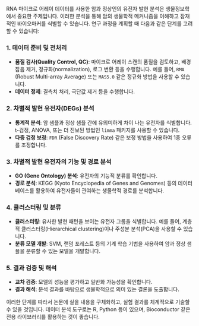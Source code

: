 RNA 마이크로 어레이 데이터를 사용한 암과 정상인의 유전자 발현 분석은 생물정보학에서 중요한 주제입니다. 이러한 분석을 통해 암의 생물학적 메커니즘을 이해하고 잠재적인 바이오마커를 식별할 수 있습니다. 연구 과정을 계획할 때 다음과 같은 단계를 고려할 수 있습니다:

### 1. 데이터 준비 및 전처리

- **품질 검사(Quality Control, QC)**: 마이크로 어레이 스캔의 품질을 검토하고, 배경 잡음 제거, 정규화(normalization), 로그 변환 등을 수행합니다. 예를 들어, `RMA` (Robust Multi-array Average) 또는 `MAS5.0` 같은 정규화 방법을 사용할 수 있습니다.
- **데이터 정제**: 결측치 처리, 극단값 제거 등을 수행합니다.

### 2. 차별적 발현 유전자(DEGs) 분석

- **통계적 분석**: 암 샘플과 정상 샘플 간에 유의미하게 차이 나는 유전자를 식별합니다. t-검정, ANOVA, 또는 더 진보된 방법인 `limma` 패키지를 사용할 수 있습니다.
- **다중 검정 보정**: `FDR` (False Discovery Rate) 같은 보정 방법을 사용하여 1종 오류를 조정합니다.

### 3. 차별적 발현 유전자의 기능 및 경로 분석

- **GO (Gene Ontology) 분석**: 유전자의 기능적 분류를 확인합니다.
- **경로 분석**: KEGG (Kyoto Encyclopedia of Genes and Genomes) 등의 데이터베이스를 활용하여 유전자들이 관여하는 생물학적 경로를 분석합니다.

### 4. 클러스터링 및 분류

- **클러스터링**: 유사한 발현 패턴을 보이는 유전자 그룹을 식별합니다. 예를 들어, 계층적 클러스터링(Hierarchical clustering)이나 주성분 분석(PCA)을 사용할 수 있습니다.
- **분류 모델 개발**: SVM, 랜덤 포레스트 등의 기계 학습 기법을 사용하여 암과 정상 샘플을 분류할 수 있는 모델을 개발합니다.

### 5. 결과 검증 및 해석

- **교차 검증**: 모델의 성능을 평가하고 일반화 가능성을 확인합니다.
- **결과 해석**: 분석 결과를 바탕으로 생물학적으로 의미 있는 결론을 도출합니다.

이러한 단계를 따라서 논문에 실을 내용을 구체화하고, 실험 결과를 체계적으로 기술할 수 있을 것입니다. 데이터 분석 도구로는 R, Python 등이 있으며, Bioconductor 같은 전용 라이브러리를 활용하는 것이 좋습니다.